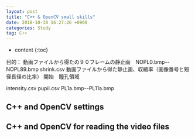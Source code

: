 ```yaml
---
layout: post
title: "C++ & OpenCV small skills"
date: 2018-10-30 16:27:26 +0900
categories: Study
tag: C++
---
```


 * content
 {:toc}




目的：
動画ファイルから得たの９０フレームの静止画　NOPL0.bmp--NOPL89.bmp
shrink.csv  動画ファイルから得た静止画、収縮率（画像番号と短径長径の比率）
    開始　瞳孔領域


intensity.csv
pupil.csv
PL1a.bmp--PL11a.bmp


 C++ and OpenCV settings
 -----------------


 C++ and OpenCV for reading the video files
 ------------------
 


